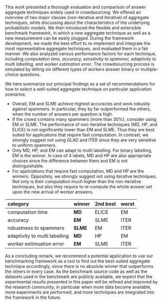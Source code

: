 This work presented a thorough evaluation and comparison of answer aggregate techniques widely used in crowdsourcing. We offered an overview of two major classes (non-iterative and iterative) of aggregate techniques, while discussing about the characteristics of the underlying probabilistic models. We then introduced the flexible and extensible benchmark framework, in which a new aggregate technique as well as a new measurement can be easily plugged. During the framework development, we made the best effort to re-implement and integrate the most representative aggregate techniques, and evaluated them in a fair manner. We also analyzed various performance factors for each technique, including _computation time, accuracy, sensitivity to spammer, adaptivity to multi labelling,_ and _worker estimation error_. The crowdsourcing process is simulated by letting six different types of workers answer binary or multiple-choice questions.

We here summarize our principal findings as a set of recommendations for how to select a well-suited aggregate technique on particular application scenarios:

  * Overall, EM and SLME achieve highest accuracies and work robustly against spammers. In particular, they by far outperformed the others, when the number of answers per question is high.
  * If the crowd contains many spammers (more than 30\%), consider using EM or SLME. The performance of non-iterative techniques (MD, HP, and ELICE) is not significantly lower than EM and SLME. Thus they are best suited for applications that require fast computation. In contrast, we strongly suggest not using GLAD and ITER since they are very sensitive to uniform spammers.
  * Only MD, HP, and EM can adapt to multi labelling. For binary labelling, EM is the winner. In case of 4 labels, MD and HP are also appropriate choices since the difference between them and EM is not distinguishable.
  * For applciations that require fast computation, MD and HP are the winners. Oppositely, we strongly suggest not using iterative techniques. Not only is their computation much higher than the non-iteraitve techniques, but also they require to re-compute the whole answer set upon the new arrival of worker answers.


| **category** | **winner** | **2nd best** | **worst** |
|:-------------|:-----------|:-------------|:----------|
| computation time | **MD** | ELICE | EM |
| accuracy | **EM** | SLME | ITER |
| robustness to spammers  | **SLME** | EM | ITER |
| adaptivity to multi labelling | **MD** | HP | EM |
| worker estimuation error | **EM** | SLME  | ITER  |


As a concluding remark, we recommend a potential application to use our benchmarking framework as a tool to find out the best-suited aggregate technique accordingly, since there is no absolute winner that outperforms the others in every case. As the benchmark source code as well as the datasets used in the benchmark are publicly available, we expect that the experimental results presented in this paper will be refined and improved by the research community, in particular when more data become available, more experiments are performed, and more techniques are integrated into the framework in the future.